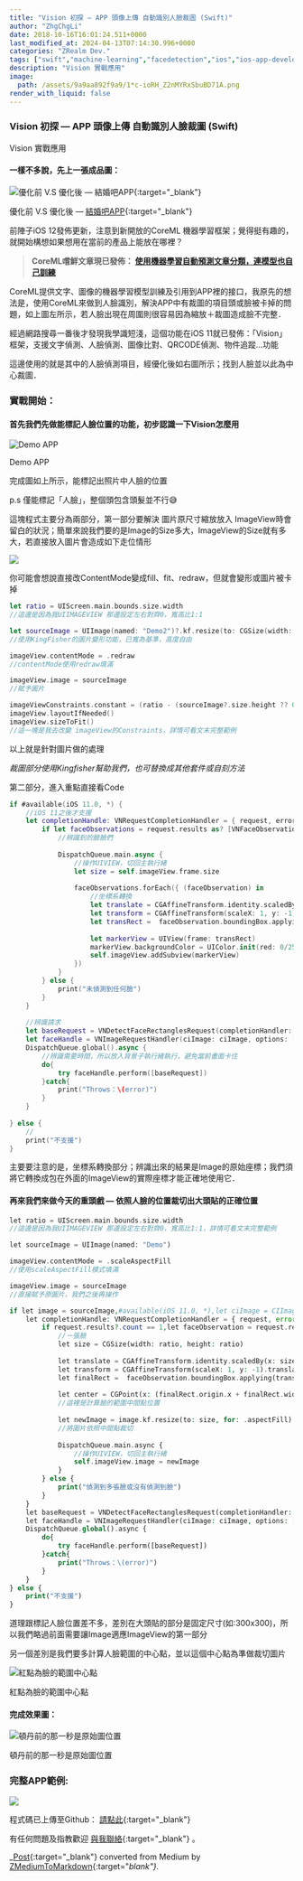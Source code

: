 ```yaml
---
title: "Vision 初探 — APP 頭像上傳 自動識別人臉裁圖 (Swift)"
author: "ZhgChgLi"
date: 2018-10-16T16:01:24.511+0000
last_modified_at: 2024-04-13T07:14:30.996+0000
categories: "ZRealm Dev."
tags: ["swift","machine-learning","facedetection","ios","ios-app-development"]
description: "Vision 實戰應用"
image:
  path: /assets/9a9aa892f9a9/1*c-ioRH_Z2nMYRxSbuBD71A.png
render_with_liquid: false
---
```


### Vision 初探 — APP 頭像上傳 自動識別人臉裁圖 \(Swift\)

Vision 實戰應用

#### 一樣不多說，先上一張成品圖：


![優化前 V\.S 優化後 — [結婚吧APP](https://itunes.apple.com/tw/app/%E7%B5%90%E5%A9%9A%E5%90%A7-%E4%B8%8D%E6%89%BE%E6%9C%80%E8%B2%B4-%E5%8F%AA%E6%89%BE%E6%9C%80%E5%B0%8D/id1356057329?ls=1&mt=8){:target="_blank"}](/assets/9a9aa892f9a9/1*c-ioRH_Z2nMYRxSbuBD71A.png)

優化前 V\.S 優化後 — [結婚吧APP](https://itunes.apple.com/tw/app/%E7%B5%90%E5%A9%9A%E5%90%A7-%E4%B8%8D%E6%89%BE%E6%9C%80%E8%B2%B4-%E5%8F%AA%E6%89%BE%E6%9C%80%E5%B0%8D/id1356057329?ls=1&mt=8){:target="_blank"}

前陣子iOS 12發佈更新，注意到新開放的CoreML 機器學習框架；覺得挺有趣的，就開始構想如果想用在當前的產品上能放在哪裡？


> **CoreML嚐鮮文章現已發佈： [使用機器學習自動預測文章分類，連模型也自己訓練](../793bf2cdda0f/)** 





CoreML提供文字、圖像的機器學習模型訓練及引用到APP裡的接口，我原先的想法是，使用CoreML來做到人臉識別，解決APP中有裁圖的項目頭或臉被卡掉的問題，如上圖左所示，若人臉出現在周圍則很容易因為縮放＋裁圖造成臉不完整．

經過網路搜尋一番後才發現我學識短淺，這個功能在iOS 11就已發佈：「Vision」框架，支援文字偵測、人臉偵測、圖像比對、QRCODE偵測、物件追蹤…功能

這邊使用的就是其中的人臉偵測項目，經優化後如右圖所示；找到人臉並以此為中心裁圖．
### 實戰開始：
#### 首先我們先做能標記人臉位置的功能，初步認識一下Vision怎麼用


![Demo APP](/assets/9a9aa892f9a9/1*cpGgpXsBhuiJoZI03WAGUw.png)

Demo APP

完成圖如上所示，能標記出照片中人臉的位置

p\.s 僅能標記「人臉」，整個頭包含頭髮並不行😅

這塊程式主要分為兩部分，第一部分要解決 圖片原尺寸縮放放入 ImageView時會留白的狀況；簡單來說我們要的是Image的Size多大，ImageView的Size就有多大，若直接放入圖片會造成如下走位情形


![](/assets/9a9aa892f9a9/1*Mb70Ed6pALO-8sllCpb7Qg.png)


你可能會想說直接改ContentMode變成fill、fit、redraw，但就會變形或圖片被卡掉
```swift
let ratio = UIScreen.main.bounds.size.width
//這邊是因為我UIIMAGEVIEW 那邊設定左右對齊0，寬高比1:1

let sourceImage = UIImage(named: "Demo2")?.kf.resize(to: CGSize(width: ratio, height: CGFloat.leastNonzeroMagnitude), for: .aspectFill)
//使用KingFisher的圖片變形功能，已寬為基準，高度自由

imageView.contentMode = .redraw
//contentMode使用redraw填滿

imageView.image = sourceImage
//賦予圖片

imageViewConstraints.constant = (ratio - (sourceImage?.size.height ?? 0))
imageView.layoutIfNeeded()
imageView.sizeToFit()
//這一塊是我去改變 imageView的Constraints，詳情可看文末完整範例
```

以上就是針對圖片做的處理

_裁圖部分使用Kingfisher幫助我們，也可替換成其他套件或自刻方法_

第二部分，進入重點直接看Code
```swift
if #available(iOS 11.0, *) {
    //iOS 11之後才支援
    let completionHandle: VNRequestCompletionHandler = { request, error in
        if let faceObservations = request.results as? [VNFaceObservation] {
            //辨識到的臉臉們
            
            DispatchQueue.main.async {
                //操作UIVIEW，切回主執行緒
                let size = self.imageView.frame.size
                
                faceObservations.forEach({ (faceObservation) in
                    //坐標系轉換
                    let translate = CGAffineTransform.identity.scaledBy(x: size.width, y: size.height)
                    let transform = CGAffineTransform(scaleX: 1, y: -1).translatedBy(x: 0, y: -size.height)
                    let transRect =  faceObservation.boundingBox.applying(translate).applying(transform)
                    
                    let markerView = UIView(frame: transRect)
                    markerView.backgroundColor = UIColor.init(red: 0/255, green: 255/255, blue: 0/255, alpha: 0.3)
                    self.imageView.addSubview(markerView)
                })
            }
        } else {
            print("未偵測到任何臉")
        }
    }
    
    //辨識請求
    let baseRequest = VNDetectFaceRectanglesRequest(completionHandler: completionHandle)
    let faceHandle = VNImageRequestHandler(ciImage: ciImage, options: [:])
    DispatchQueue.global().async {
        //辨識需要時間，所以放入背景子執行緒執行，避免當前畫面卡住
        do{
            try faceHandle.perform([baseRequest])
        }catch{
            print("Throws：\(error)")
        }
    }
  
} else {
    //
    print("不支援")
}
```

主要要注意的是，坐標系轉換部分；辨識出來的結果是Image的原始座標；我們須將它轉換成包在外面的ImageView的實際座標才能正確地使用它．
#### 再來我們來做今天的重頭戲 — 依照人臉的位置裁切出大頭貼的正確位置
```php
let ratio = UIScreen.main.bounds.size.width
//這邊是因為我UIIMAGEVIEW 那邊設定左右對齊0，寬高比1:1，詳情可看文末完整範例

let sourceImage = UIImage(named: "Demo")

imageView.contentMode = .scaleAspectFill
//使用scaleAspectFill模式填滿

imageView.image = sourceImage
//直接賦予原圖片，我們之後再操作

if let image = sourceImage,#available(iOS 11.0, *),let ciImage = CIImage(image: image) {
    let completionHandle: VNRequestCompletionHandler = { request, error in
        if request.results?.count == 1,let faceObservation = request.results?.first as? VNFaceObservation {
            //ㄧ張臉
            let size = CGSize(width: ratio, height: ratio)
            
            let translate = CGAffineTransform.identity.scaledBy(x: size.width, y: size.height)
            let transform = CGAffineTransform(scaleX: 1, y: -1).translatedBy(x: 0, y: -size.height)
            let finalRect =  faceObservation.boundingBox.applying(translate).applying(transform)
            
            let center = CGPoint(x: (finalRect.origin.x + finalRect.width/2 - size.width/2), y: (finalRect.origin.y + finalRect.height/2 - size.height/2))
            //這裡是計算臉的範圍中間點位置
            
            let newImage = image.kf.resize(to: size, for: .aspectFill).kf.crop(to: size, anchorOn: center)
            //將圖片依照中間點裁切
            
            DispatchQueue.main.async {
                //操作UIVIEW，切回主執行緒
                self.imageView.image = newImage
            }
        } else {
            print("偵測到多張臉或沒有偵測到臉")
        }
    }
    let baseRequest = VNDetectFaceRectanglesRequest(completionHandler: completionHandle)
    let faceHandle = VNImageRequestHandler(ciImage: ciImage, options: [:])
    DispatchQueue.global().async {
        do{
            try faceHandle.perform([baseRequest])
        }catch{
            print("Throws：\(error)")
        }
    }
} else {
    print("不支援")
}
```

道理跟標記人臉位置差不多，差別在大頭貼的部分是固定尺寸\(如:300x300\)，所以我們略過前面需要讓Image適應ImageView的第一部分

另一個差別是我們要多計算人臉範圍的中心點，並以這個中心點為準做裁切圖片


![紅點為臉的範圍中心點](/assets/9a9aa892f9a9/1*civytcKOguHfVFHYPVWecA.png)

紅點為臉的範圍中心點
#### 完成效果圖：


![頓丹前的那一秒是原始圖位置](/assets/9a9aa892f9a9/1*WocYjt0xLkqtGVilxfT2LA.gif)

頓丹前的那一秒是原始圖位置
### 完整APP範例:


![](/assets/9a9aa892f9a9/1*J8oByw8gBCamIac2TkT1SA.gif)


程式碼已上傳至Github： [請點此](https://github.com/zhgchgli0718/VisionDemo){:target="_blank"}


有任何問題及指教歡迎 [與我聯絡](https://www.zhgchg.li/contact){:target="_blank"} 。



_[Post](https://medium.com/zrealm-ios-dev/vision-%E5%88%9D%E6%8E%A2-app-%E9%A0%AD%E5%83%8F%E4%B8%8A%E5%82%B3-%E8%87%AA%E5%8B%95%E8%AD%98%E5%88%A5%E4%BA%BA%E8%87%89%E8%A3%81%E5%9C%96-swift-9a9aa892f9a9){:target="_blank"} converted from Medium by [ZMediumToMarkdown](https://github.com/ZhgChgLi/ZMediumToMarkdown){:target="_blank"}._
